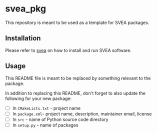 # svea_pkg

This repository is meant to be used as a template for SVEA packages.

## Installation

Please refer to [svea](https://github.com/KTH-SML/svea) on how to install and
run SVEA software.

## Usage

This README file is meant to be replaced by something relevant to the package.

In addition to replacing this README, don't forget to also update the following for your new package:
- [ ] In `CMakeLists.txt` - project name
- [ ] In `package.xml`- project name, description, maintainer email, license
- [ ] In `src` - name of Python source code directory
- [ ] In `setup.py` - name of packages
